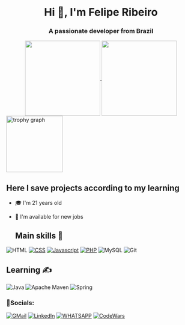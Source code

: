 <h1 align="center">Hi 👋, I'm Felipe Ribeiro</h1>
<h3 align="center">A passionate developer from Brazil</h3>

<div align="center">
<a href="https://github.com/anuraghazra/github-readme-stats">
  <img height=200 align="center" src="https://github-readme-stats.vercel.app/api?username=FelipeRibeir0&rank_icon=github&show_icons=true&theme=react&hide=issues" />
</a>
<a href="https://github.com/anuraghazra/convoychat">
  <img height=200 align="center" src="https://github-readme-stats.vercel.app/api/top-langs?username=FelipeRibeir0&layout=compact&langs_count=8&card_width=320&theme=react" />
</a>
</div>
  <img src="https://github-profile-trophy.vercel.app?username=FelipeRibeir0&theme=discord&column=-1&row=1&margin-w=8&margin-h=8&no-bg=false&no-frame=false&order=4" height="150" alt="trophy graph"  />
<div>

  ## Here I save projects according to my learning
  
- 🎓 I'm 21 years old
- 💼 I'm available for new jobs
    
  ## Main skills :dart:

![HTML](https://img.shields.io/badge/HTML-E34F26?style=for-the-badge&logo=html5&logoColor=white)
[![CSS](https://img.shields.io/badge/CSS-1572B6?style=for-the-badge&logo=css3&logoColor=white)](https://feliperibeir0.github.io/Todo-List/)
[![Javascript](https://img.shields.io/badge/JavaScript-D4AA00.svg?style=for-the-badge&logo=JavaScript&logoColor=white)](https://feliperibeir0.github.io/Weather-App)
[![PHP](https://img.shields.io/badge/PHP-777BB4?style=for-the-badge&logo=php&logoColor=white)](https://github.com/FelipeRibeir0/cursoFullStack)
![MySQL](https://img.shields.io/badge/MySQL-4479A1.svg?style=for-the-badge&logo=MySQL&logoColor=white)
![Git](https://img.shields.io/badge/GIT-E44C30?style=for-the-badge&logo=git&logoColor=white)

## Learning :writing_hand:

![Java](https://img.shields.io/badge/Java-ED8B00?style=for-the-badge&logo=openjdk&logoColor=white)
![Apache Maven](https://img.shields.io/badge/Apache%20Maven-C71A36?style=for-the-badge&logo=Apache%20Maven&logoColor=white)
![Spring](https://img.shields.io/badge/Spring-6DB33F?style=for-the-badge&logo=spring&logoColor=white)
<div>  
  <h3 align="left">🔸Socials:</h3>

  [![GMail](https://img.shields.io/badge/Gmail-D14836?style=for-the-badge&logo=gmail&logoColor=white)](mailto:felipecorreiaribeiro7@gmail.com)
  [![LinkedIn](https://img.shields.io/badge/LinkedIn-0077B5?style=for-the-badge&logo=linkedin&logoColor=white)](https://www.linkedin.com/in/felipe-correia-ribeiro)
  [![WHATSAPP](https://img.shields.io/badge/WhatsApp-25D366?style=for-the-badge&logo=whatsapp&logoColor=white)](https://web.whatsapp.com/+5511980832140)
  [![CodeWars](https://img.shields.io/badge/Codewars-B1361E.svg?style=for-the-badge&logo=Codewars&logoColor=white)](https://www.codewars.com/users/FelipeRibeir0)

</div>
